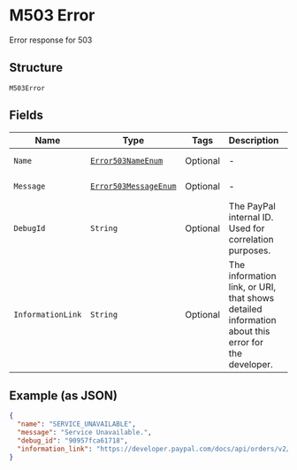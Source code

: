 
# M503 Error

Error response for 503

## Structure

`M503Error`

## Fields

| Name | Type | Tags | Description | Getter | Setter |
|  --- | --- | --- | --- | --- | --- |
| `Name` | [`Error503NameEnum`](../../doc/models/error-503-name-enum.md) | Optional | - | Error503NameEnum getName() | setName(Error503NameEnum name) |
| `Message` | [`Error503MessageEnum`](../../doc/models/error-503-message-enum.md) | Optional | - | Error503MessageEnum getMessage() | setMessage(Error503MessageEnum message) |
| `DebugId` | `String` | Optional | The PayPal internal ID. Used for correlation purposes. | String getDebugId() | setDebugId(String debugId) |
| `InformationLink` | `String` | Optional | The information link, or URI, that shows detailed information about this error for the developer. | String getInformationLink() | setInformationLink(String informationLink) |

## Example (as JSON)

```json
{
  "name": "SERVICE_UNAVAILABLE",
  "message": "Service Unavailable.",
  "debug_id": "90957fca61718",
  "information_link": "https://developer.paypal.com/docs/api/orders/v2/#error-SERVICE_UNAVAILABLE"
}
```

